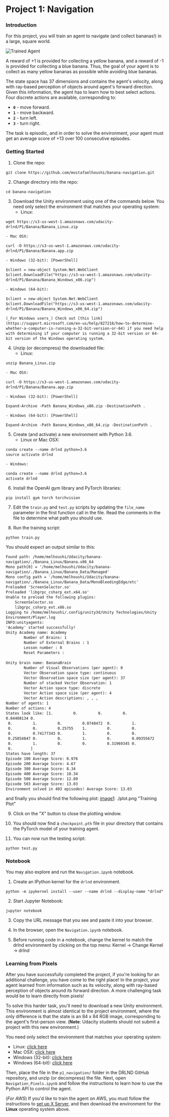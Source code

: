 [//]: # (Image References)

[image1]: https://user-images.githubusercontent.com/10624937/42135619-d90f2f28-7d12-11e8-8823-82b970a54d7e.gif "Trained Agent"

# Project 1: Navigation

### Introduction

For this project, you will train an agent to navigate (and collect bananas!) in a large, square world.  

![Trained Agent][image1]

A reward of +1 is provided for collecting a yellow banana, and a reward of -1 is provided for collecting a blue banana.  Thus, the goal of your agent is to collect as many yellow bananas as possible while avoiding blue bananas.  

The state space has 37 dimensions and contains the agent's velocity, along with ray-based perception of objects around agent's forward direction.  Given this information, the agent has to learn how to best select actions.  Four discrete actions are available, corresponding to:
- **`0`** - move forward.
- **`1`** - move backward.
- **`2`** - turn left.
- **`3`** - turn right.

The task is episodic, and in order to solve the environment, your agent must get an average score of +13 over 100 consecutive episodes.

### Getting Started

1. Clone the repo:
```
git clone https://github.com/mostafaelhoushi/banana-navigation.git
```

2. Change directory into the repo:
```
cd banana-navigation
```

3. Download the Unity environment using one of the commands below.  You need only select the environment that matches your operating system:
    - Linux: 
```
wget https://s3-us-west-1.amazonaws.com/udacity-drlnd/P1/Banana/Banana_Linux.zip
```
    - Mac OSX:
```
curl -O https://s3-us-west-1.amazonaws.com/udacity-drlnd/P1/Banana/Banana.app.zip
```
    - Windows (32-bit): [PowerShell]
```
$client = new-object System.Net.WebClient
$client.DownloadFile("https://s3-us-west-1.amazonaws.com/udacity-drlnd/P1/Banana/Banana_Windows_x86.zip")
```
    - Windows (64-bit):
```
$client = new-object System.Net.WebClient
$client.DownloadFile("https://s3-us-west-1.amazonaws.com/udacity-drlnd/P1/Banana/Banana_Windows_x86_64.zip")
```
    
    (_For Windows users_) Check out [this link](https://support.microsoft.com/en-us/help/827218/how-to-determine-whether-a-computer-is-running-a-32-bit-version-or-64) if you need help with determining if your computer is running a 32-bit version or 64-bit version of the Windows operating system.

4. Unzip (or decompress) the downloaded file: 
    - Linux: 
```
unzip Banana_Linux.zip
```
    - Mac OSX:
```
curl -O https://s3-us-west-1.amazonaws.com/udacity-drlnd/P1/Banana/Banana.app.zip
```
    - Windows (32-bit): [PowerShell]
```
Expand-Archive -Path Banana_Windows_x86.zip -DestinationPath .
```
    - Windows (64-bit): [PowerShell]
```
Expand-Archive -Path Banana_Windows_x86_64.zip -DestinationPath .
```

5. Create (and activate) a new environment with Python 3.6.
    - Linux or Mac OSX:
```
conda create --name drlnd python=3.6
source activate drlnd
```

    - Windows:
```
conda create --name drlnd python=3.6
activate drlnd
```

6. Install the OpenAI gym library and PyTorch libraries:
```
pip install gym torch torchvision
```

7. Edit the `train.py` and `test.py` scripts by updating the `file_name` parameter in the first function call in the file. Read the comments in the file to determine what path you should use.

8. Run the training script:
```
python train.py
```

You should expect an output similar to this:
```
Found path: /home/melhoushi/Udacity/banana-navigation/./Banana_Linux/Banana.x86_64
Mono path[0] = '/home/melhoushi/Udacity/banana-navigation/./Banana_Linux/Banana_Data/Managed'
Mono config path = '/home/melhoushi/Udacity/banana-navigation/./Banana_Linux/Banana_Data/MonoBleedingEdge/etc'
Preloaded 'ScreenSelector.so'
Preloaded 'libgrpc_csharp_ext.x64.so'
Unable to preload the following plugins:
	ScreenSelector.so
	libgrpc_csharp_ext.x86.so
Logging to /home/melhoushi/.config/unity3d/Unity Technologies/Unity Environment/Player.log
INFO:unityagents:
'Academy' started successfully!
Unity Academy name: Academy
        Number of Brains: 1
        Number of External Brains : 1
        Lesson number : 0
        Reset Parameters :
		
Unity brain name: BananaBrain
        Number of Visual Observations (per agent): 0
        Vector Observation space type: continuous
        Vector Observation space size (per agent): 37
        Number of stacked Vector Observation: 1
        Vector Action space type: discrete
        Vector Action space size (per agent): 4
        Vector Action descriptions: , , , 
Number of agents: 1
Number of actions: 4
States look like: [1.         0.         0.         0.         0.84408134 0.
 0.         1.         0.         0.0748472  0.         1.
 0.         0.         0.25755    1.         0.         0.
 0.         0.74177343 0.         1.         0.         0.
 0.25854847 0.         0.         1.         0.         0.09355672
 0.         1.         0.         0.         0.31969345 0.
 0.        ]
States have length: 37
Episode 100	Average Score: 0.976
Episode 200	Average Score: 4.67
Episode 300	Average Score: 8.34
Episode 400	Average Score: 10.34
Episode 500	Average Score: 12.89
Episode 503	Average Score: 13.03
Environment solved in 403 episodes!	Average Score: 13.03
```

and finally you should find the following plot:
[image1]: ./plot.png "Training Plot"

9. Click on the "X" button to close the plotting window.

10. You should now find a `checkpoint.pth` file in your directory that contains the PyTorch model of your training agent.

11. You can now run the testing script:
```
python test.py
```


### Notebook
You may also explore and run the `Navigation.ipynb` notebook.

1. Create an IPython kernel for the `drlnd` environment.
```
python -m ipykernel install --user --name drlnd --display-name "drlnd"
```

2. Start Jupyter Notebook:
```
jupyter notebook
```

3. Copy the URL message that you see and paste it into your browser.

4. In the browser, open the `Navigation.ipynb` notebook.

5. Before running code in a notebook, change the kernel to match the drlnd environment by clicking on the top menu: Kernel -> Change Kernel -> drlnd

### Learning from Pixels

After you have successfully completed the project, if you're looking for an additional challenge, you have come to the right place!  In the project, your agent learned from information such as its velocity, along with ray-based perception of objects around its forward direction.  A more challenging task would be to learn directly from pixels!

To solve this harder task, you'll need to download a new Unity environment.  This environment is almost identical to the project environment, where the only difference is that the state is an 84 x 84 RGB image, corresponding to the agent's first-person view.  (**Note**: Udacity students should not submit a project with this new environment.)

You need only select the environment that matches your operating system:
- Linux: [click here](https://s3-us-west-1.amazonaws.com/udacity-drlnd/P1/Banana/VisualBanana_Linux.zip)
- Mac OSX: [click here](https://s3-us-west-1.amazonaws.com/udacity-drlnd/P1/Banana/VisualBanana.app.zip)
- Windows (32-bit): [click here](https://s3-us-west-1.amazonaws.com/udacity-drlnd/P1/Banana/VisualBanana_Windows_x86.zip)
- Windows (64-bit): [click here](https://s3-us-west-1.amazonaws.com/udacity-drlnd/P1/Banana/VisualBanana_Windows_x86_64.zip)

Then, place the file in the `p1_navigation/` folder in the DRLND GitHub repository, and unzip (or decompress) the file.  Next, open `Navigation_Pixels.ipynb` and follow the instructions to learn how to use the Python API to control the agent.

(_For AWS_) If you'd like to train the agent on AWS, you must follow the instructions to [set up X Server](https://github.com/Unity-Technologies/ml-agents/blob/master/docs/Training-on-Amazon-Web-Service.md), and then download the environment for the **Linux** operating system above.
